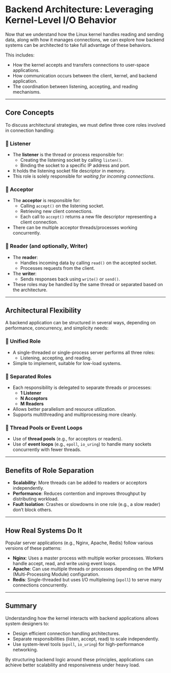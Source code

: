 # Backend Architecture: Leveraging Kernel-Level I/O Behavior

Now that we understand how the Linux kernel handles reading and sending data, along with how it manages connections, we can explore how backend systems can be architected to take full advantage of these behaviors.

This includes:

- How the kernel accepts and transfers connections to user-space applications.
- How communication occurs between the client, kernel, and backend application.
- The coordination between listening, accepting, and reading mechanisms.

---

## Core Concepts

To discuss architectural strategies, we must define three core roles involved in connection handling:

### 🔹 Listener

- The **listener** is the thread or process responsible for:
  - Creating the listening socket by calling `listen()`.
  - Binding the socket to a specific IP address and port.
- It holds the listening socket file descriptor in memory.
- This role is solely responsible for *waiting for incoming connections*.

### 🔹 Acceptor

- The **acceptor** is responsible for:
  - Calling `accept()` on the listening socket.
  - Retrieving new client connections.
  - Each call to `accept()` returns a new file descriptor representing a client connection.
- There can be multiple acceptor threads/processes working concurrently.

### 🔹 Reader (and optionally, Writer)

- The **reader**:
  - Handles incoming data by calling `read()` on the accepted socket.
  - Processes requests from the client.
- The **writer**:
  - Sends responses back using `write()` or `send()`.
- These roles may be handled by the same thread or separated based on the architecture.

---

## Architectural Flexibility

A backend application can be structured in several ways, depending on performance, concurrency, and simplicity needs:

### 🔸 Unified Role

- A single-threaded or single-process server performs all three roles:
  - Listening, accepting, and reading.
- Simple to implement, suitable for low-load systems.

### 🔸 Separated Roles

- Each responsibility is delegated to separate threads or processes:
  - **1 Listener**
  - **N Acceptors**
  - **M Readers**
- Allows better parallelism and resource utilization.
- Supports multithreading and multiprocessing more cleanly.

### 🔸 Thread Pools or Event Loops

- Use of **thread pools** (e.g., for acceptors or readers).
- Use of **event loops** (e.g., `epoll`, `io_uring`) to handle many sockets concurrently with fewer threads.

---

## Benefits of Role Separation

- **Scalability**: More threads can be added to readers or acceptors independently.
- **Performance**: Reduces contention and improves throughput by distributing workload.
- **Fault Isolation**: Crashes or slowdowns in one role (e.g., a slow reader) don’t block others.

---

## How Real Systems Do It

Popular server applications (e.g., Nginx, Apache, Redis) follow various versions of these patterns:

- **Nginx**: Uses a master process with multiple worker processes. Workers handle accept, read, and write using event loops.
- **Apache**: Can use multiple threads or processes depending on the MPM (Multi-Processing Module) configuration.
- **Redis**: Single-threaded but uses I/O multiplexing (`epoll`) to serve many connections concurrently.

---

## Summary

Understanding how the kernel interacts with backend applications allows system designers to:

- Design efficient connection handling architectures.
- Separate responsibilities (listen, accept, read) to scale independently.
- Use system-level tools (`epoll`, `io_uring`) for high-performance networking.

By structuring backend logic around these principles, applications can achieve better scalability and responsiveness under heavy load.

